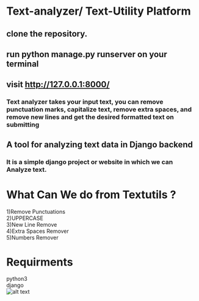 # Text-analyzer/ Text-Utility Platform
## clone the repository.
## run python manage.py runserver on your terminal
## visit http://127.0.0.1:8000/ 
### Text analyzer takes your input text, you can remove punctuation marks, capitalize text, remove extra spaces, and remove new lines and get the desired formatted text on submitting  


## A tool for analyzing text data in Django backend  

### It is a simple django project or website in which we can Analyze text.
# What Can We do from Textutils ?  
1)Remove Punctuations  
2)UPPERCASE  
3)New Line Remove  
4)Extra Spaces Remover  
5)Numbers Remover  
# Requirments  
python3  
django    
![alt text](https://github.com/Di-ashX/text-analyzer/blob/master/screenshot(114).png?raw=true)
